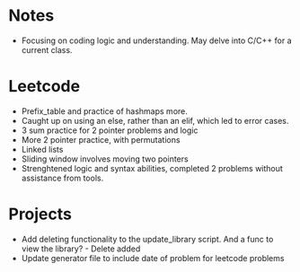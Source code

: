 # Notes
- Focusing on coding logic and understanding. May delve into C/C++ for a current class.

# Leetcode
- Prefix_table and practice of hashmaps more. 
- Caught up on using an else, rather than an elif, which led to error cases. 
- 3 sum practice for 2 pointer problems and logic
- More 2 pointer practice, with permutations
- Linked lists
- Sliding window involves moving two pointers 
- Strenghtened logic and syntax abilities, completed 2 problems without assistance from tools.

# Projects
- Add deleting functionality to the update_library script. And a func to view the library? - Delete added
- Update generator file to include date of problem for leetcode problems
